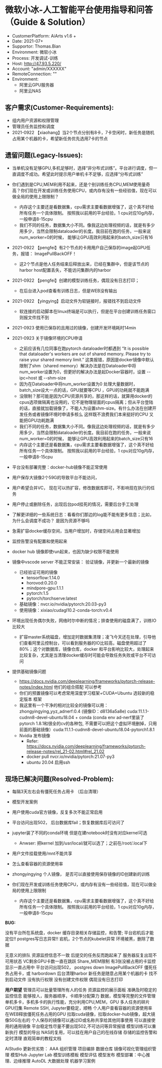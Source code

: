 # 微软小冰-人工智能平台使用指导和问答（Guide & Solution）

* CustomerPlatform: AiArts v1.6 +
* Date: 2021-07+ 
* Supportor: Thomas.Bian
* Environment: 微软小冰
* Process: 开发调试-训练
* Host: http://47.93.5.220/
* Account: "admin/XXXXXX"
* RemoteConnection: ""
* Environment:
    - 阿里云GPU服务器
    - 阿里云NAS
    
## 客户需求(Customer-Requirements):
* 组内用户资源和权限管理
* 管理员任务监控和调度
* 2021-0922 【xiaohang】当2个节点分别有8卡，7卡空闲时，新任务是随机占用某个机器的卡，希望新任务优先选用7卡的节点

## 遗留问题(Legacy-Issues): 
* 当单机没有足够GPU,多机足够时，选择“非分布式训练”。平台进行调度，但一直调度不成功。希望此时提示用户单机卡不足够，应选择“分布式训练”
* 你们遇到是CPU,MEM利用不起来，还是个别训练任务CPU,MEM使用量奇高？你们现在开发或训练任务使用CPU，或内存有没有一些经验值，现在可以做全局的使用上限限制？
    - 内存这个主要还是看数据集，cpu需求主要看数据增强了，这个真不好给所有任务一个具体限制。  按照我以前用的平台经验，1 cpu对应10g内存，一般申请8-15cpu
    - 我们不同的任务，数据集大小不同。像我这边处理视频的话，就是有多少用多少，当然会限制dataloader的长度。我目前在跑的任务，一般来说num_worker=0的时候， 能够让GPU高效利用起来的batch_size只有16
* 2021-0922 【pengfei】有2个节点的卡用用户自己保存的image起GPU任务，报错： ImagePullBackOFF！ 
    - 这2个节点是他人任务结束后释放出来，已经在集群中，但是该节点的harbor host配置丢失，不能访问集群内的harbor
* 2021-0922 【pengfei】创建的模型训练任务，偶现没有日志打印；
    - 在后台进入pod查看有训练日志，但是WEB没有输出 
* 2021-0922 【yingying】启动文件为软链接时，报错找不到启动文件
    - 软连接的启动脚本在linux终端是可以执行，但是在平台创建训练任务窗口则报文件找不到
* 2021-0923 使用已保存的且用过的镜像，创建开发环境耗时14min
* 2021-0923 关于镜像环境的CPU申请
    - 之前应该有几位同事在跑pytorch dataloader时都遇到 “It is possible that dataloader's workers are out of shared memory. Please try to raise your shared memory limit.” 这类报错，原因是docker镜像中默认限制了shm（shared memory）解决办法是在Dataloader中将num_worker设置为0，但更好的解决办法是起Docker容器时，设置 --ipc=host 或 --shm-size
    - 因为在Dataloader中将num_worker设置为0 处理大量数据时，batch_size设大一点的话，GPU就要等CPU ，GPU的功耗就不能跑满
    - 没限制？那可能是因为CPU资源共享的，那这样的话，就算用docker的cpus选项做隔离也没用的，它不是物理层面的cpus隔离；但从平台登陆的话，直接就加载镜像了，不能人为设置shm-size。有什么办法在创建开发任务或者镜像环境时申请多核么 这样既不浪费我们本来挺好的CPU 又能把GPU功耗跑满
    - 我们不同的任务，数据集大小不同。像我这边处理视频的话，就是有多少用多少，当然会限制dataloader的长度。我目前在跑的任务，一般来说num_worker=0的时候， 能够让GPU高效利用起来的batch_size只有16
    - 内存这个主要还是看数据集，cpu需求主要看数据增强了，这个真不好给所有任务一个具体限制。  按照我以前用的平台经验，1 cpu对应10g内存，一般申请8-15cpu
* 平台没有部署完整：docker-hub镜像不能正常使用
* 用户保存大镜像2个59G的导致平台不能访问，
* 用户希望合并VC， 现在可以热扩容，修改数据库即可，不影响现在执行的任务
* 用户停止或删除任务，出现后台pod挂死的情况，需要后台手工处理
* 了解更详细的一些系统日志：看看你们那边的log能不能有更多信息；比如，为什么会调度不成功？ 是因为资源不够吗
* 急需扩容docker缓存空间，当用户增加时，存储空间占用会显著增加
* 监控告警没有配置和使用起来
* docker hub 镜像即使run起来，也因为缺少权限不能使用

* 镜像中vscode server 不能正常安装： 验证镜像，并更新一个最新的镜像 
    + 已经验证可用的镜像
        - tensorflow:1.14.0
        - horovod:0.20.0
        - mindpore-gpu:1.1.1
        - pytorch:1.5
        - pytorch/torchserve:latest
    + 基础镜像：nvcr.io/nvidia/pytorch:20.03-py3 
    + 使用镜像：xixiao/cudagl10.2-conda-torch:v0.4
* 环境出现任务偶尔失败，网络时尔中断的情况；排查使用的磁盘满了，训练IO比较大
    - 扩容master系统磁盘，增加定时数据集清理；凌飞今天还在处理，引导他们查看阿里云控制台，可以看到服务器的IO比较高，磁盘使用超过了80%；这个对数据库，镜像仓库，docker 和平台影响比较大，处理起来比较复杂，尤其是当清理docker缓存时可能会导致任务失败或平台不可访问
* 提供基础镜像问题
    - https://docs.nvidia.com/deeplearning/frameworks/pytorch-release-notes/index.html 他们的组合搭配 可以参考
    - 你们的预置镜像可以考虑常用深度学习框架+CUDA+Ubuntu 选较新的稳定版本
    框架
    - 我这里有一个干净的相对比较全的镜像可以用：zhongyingying_yyz_adnerf:0.4 (镜像ID：d8136a5a8e) cuda:11.1.1-cudnn8-devel-ubuntu18.04 + conda (conda env ad-nerf里装了pytorch 1.8.1和很全的cv的各种包, 不需要可以把这个虚拟环境删掉，只用前面的基础镜像）cuda:11.1.1-cudnn8-devel-ubuntu18.04-pytorch1.8.1
    - Nvidia 发布镜像
        + Refer: https://docs.nvidia.com/deeplearning/frameworks/pytorch-release-notes/rel_21-02.html#rel_21.02
        + docker pull nvcr.io/nvidia/pytorch:21.07-py3
        + ubuntu 20.04 启用ssh

## 现场已解决问题(Resolved-Problem):
* 每隔3天左右会有僵死任务占用卡 （后台清理）
* 模型开发案例
* 用户使用cuda官方镜像，反复多次不能正常启用
* 平台访问出现502， 后台数据库fail；恢复数据库后可访问了

* jupyter装了不同的conda环境 但是在建notebook时没有对应kernel可选
    + Anwser: 把kernel 加到/usr/local/就可以选了；之前在/root/.local下
* 用户文件挂载使用/mnt不能共享
* 怎么查看容器的资源使用率
* zhongyingying 个人镜像， 是否可以直接使用保存镜像的ID创建新的训练
* 你们现在开发或训练任务使用CPU，或内存有没有一些经验值，现在可以做全局的使用上限限制
    - 内存这个主要还是看数据集，cpu需求主要看数据增强了，这个真不好给所有任务一个具体限制。  按照我以前用的平台经验，1 cpu对应10g内存，一般申请8-15cpu



**BUG:**

没有平台所在系统盘，docker 缓存目录相关存储监控，和告警; 平台宕机后才能定位!!
postgres写日志异常!!
宕机，2个节点的kubelet异常
环境被黑，删除了数据

无意义的排队
资源监控信息不一致
后提交的任务反而跑起来了
服务器反复出现不可用状态
VC剩余GPU卡数一直在跳跃
Share_MEM限制
有3张没被占用的卡监控显示一直占用中
平台访问出现502， 
postgres down
ImagePullBackOFF
僵死任务占用卡，或
harbordown
后台清理harbor
新任务是随意占用某个机器的卡
找不到启动文件
没有执行权限
没有创建文件权限
偶现没有日志打印

**用户期望**
管理员可以批量管理所有人的任务
资源监控的展示面板
准确及时稳定的监控信息
能够按人，服务器顺序，卡顺序分配算力
数据，模型等完整的文件管理
单机多卡，多机多卡的执行性能，充分利用CPU,MEM，GPU
多人任务的碎片GPU归集
Remote SSH, Jupyter要稳定，顺畅
个人用户查看容器的资源使用率
在WEB释放僵死任务占用的GPU
拉取cuda镜像，拉取docker-hub镜像，超大镜像50G左右的
个人保存的镜像可以通过ID或名称共享给其他同事使用
可以直接使用的通用镜像
平台稳定性尽量不要出现502,不可访问等异常报错
模型训练可以重新执行
模型的导出
NAS的复用，可以挂在用户自己的在线存储
存储的监控告警和定时清理
直观简单的教程文档

AiStudio 更新优劣势：
AAA
组织管理
项目编排
数据仓库
镜像可视化管理组织管理
模型Hub
Jupyter Lab 
模型训练模板
模型评估
模型发布
模型部署：中心推理、边缘推理
AutoDL
大数据处理
机器学习案例


